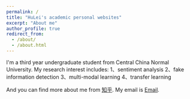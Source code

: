 ```yaml
---
permalink: /
title: "HuLei's academic personal websites"
excerpt: "About me"
author_profile: true
redirect_from: 
  - /about/
  - /about.html
---
```



I'm a third year undergraduate student from Central China Normal University.
My research interest includes:
1、sentiment analysis
2、fake information detection
3、multi-modal learning 
4、transfer learning

And you can find more about me from [知乎](https://www.zhihu.com/people/wei-zhi-zhe-71-53). My email is [Email](leihu@mails.ccnu.edu.cn).
